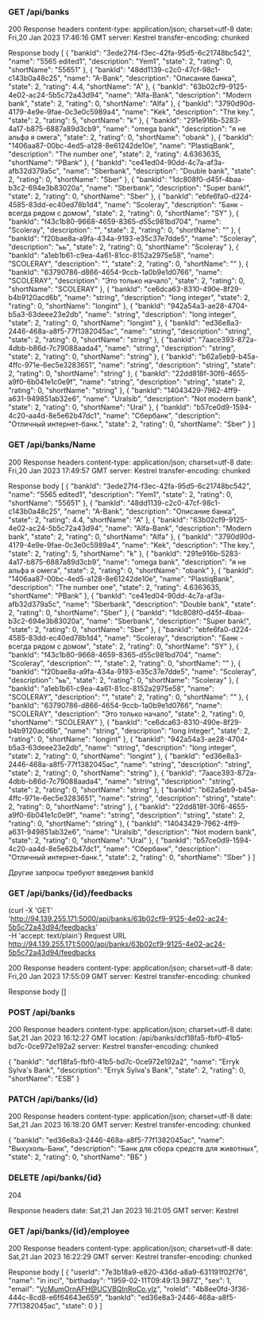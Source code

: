 ### GET /api/banks
200 
Response headers
 content-type: application/json; charset=utf-8 
 date: Fri,20 Jan 2023 17:46:16 GMT 
 server: Kestrel 
 transfer-encoding: chunked 

 	
Response body
[
  {
    "bankId": "3ede27f4-f3ec-42fa-95d5-6c21748bc542",
    "name": "5565 edited1",
    "description": "Yem1",
    "state": 2,
    "rating": 0,
    "shortName": "55651"
  },
  {
    "bankId": "48dd1139-c2c0-47cf-98c1-c143b0a48c25",
    "name": "A-Bank",
    "description": "Описание банка",
    "state": 2,
    "rating": 4.4,
    "shortName": "A"
  },
  {
    "bankId": "63b02cf9-9125-4e02-ac24-5b5c72a43d94",
    "name": "Alfa-Bank",
    "description": "Modern bank",
    "state": 2,
    "rating": 0,
    "shortName": "Alfa"
  },
  {
    "bankId": "3790d90d-4179-4e9e-9fae-0c3e0c5989a4",
    "name": "Kek",
    "description": "The key.",
    "state": 2,
    "rating": 5,
    "shortName": "k"
  },
  {
    "bankId": "291e916b-5283-4a17-b875-6887a89d3cb9",
    "name": "omega bank",
    "description": "я не альфа я омега",
    "state": 2,
    "rating": 0,
    "shortName": "obank"
  },
  {
    "bankId": "1406aa87-00bc-4ed5-a128-8e61242de10e",
    "name": "PlastiqBank",
    "description": "The number one",
    "state": 2,
    "rating": 4.6363635,
    "shortName": "PBank"
  },
  {
    "bankId": "ce41ed04-90dd-4c7a-af3a-afb32d379a5c",
    "name": "Sberbank",
    "description": "Double bank",
    "state": 2,
    "rating": 0,
    "shortName": "Sber"
  },
  {
    "bankId": "1dc808f0-d45f-4baa-b3c2-694e3b83020a",
    "name": "Sberbank",
    "description": "Super bank!",
    "state": 2,
    "rating": 0,
    "shortName": "Sber"
  },
  {
    "bankId": "ebfe6fa0-d224-4585-83dd-ec40ed78b1d4",
    "name": "Scoleray",
    "description": "Банк - всегда рядом с домом",
    "state": 2,
    "rating": 0,
    "shortName": "SY"
  },
  {
    "bankId": "f43c1b80-9668-4659-8365-d55c981bd704",
    "name": "Scoleray",
    "description": "",
    "state": 2,
    "rating": 0,
    "shortName": ""
  },
  {
    "bankId": "f20bae8a-a9fa-434a-9193-e35c37e7dde5",
    "name": "Scoleray",
    "description": "ьь",
    "state": 2,
    "rating": 0,
    "shortName": "Scoleray"
  },
  {
    "bankId": "a1eb1b61-c9ea-4a61-81cc-8152a2975e58",
    "name": "SCOLERAY",
    "description": "",
    "state": 2,
    "rating": 0,
    "shortName": ""
  },
  {
    "bankId": "63790786-d866-4654-9ccb-1a0b9e1d0766",
    "name": "SCOLERAY",
    "description": "Это только начало",
    "state": 2,
    "rating": 0,
    "shortName": "SCOLERAY"
  },
  {
    "bankId": "ce6dca63-8310-490e-8f29-b4b9120acd6b",
    "name": "string",
    "description": "long integer",
    "state": 2,
    "rating": 0,
    "shortName": "longint"
  },
  {
    "bankId": "942a54a3-ae28-4704-b5a3-63deee23e2db",
    "name": "string",
    "description": "long integer",
    "state": 2,
    "rating": 0,
    "shortName": "longint"
  },
  {
    "bankId": "ed36e8a3-2446-468a-a8f5-77f1382045ac",
    "name": "string",
    "description": "string",
    "state": 2,
    "rating": 0,
    "shortName": "string"
  },
  {
    "bankId": "7aace393-872a-4dbb-b86d-7c79088aada4",
    "name": "string",
    "description": "string",
    "state": 2,
    "rating": 0,
    "shortName": "string"
  },
  {
    "bankId": "b62a5eb9-b45a-4ffc-971e-6ec5e3283651",
    "name": "string",
    "description": "string",
    "state": 2,
    "rating": 0,
    "shortName": "string"
  },
  {
    "bankId": "22dd818f-30f6-4655-a9f0-6b041e1c0e9f",
    "name": "string",
    "description": "string",
    "state": 2,
    "rating": 0,
    "shortName": "string"
  },
  {
    "bankId": "14043429-7962-4ff9-a631-949851ab32e6",
    "name": "Uralsib",
    "description": "Not modern bank",
    "state": 2,
    "rating": 0,
    "shortName": "Ural"
  },
  {
    "bankId": "b57ce0d9-1594-4c20-aa4d-8e5e62b47dc1",
    "name": "Сбербанк",
    "description": "Отличный интернет-банк.",
    "state": 2,
    "rating": 0,
    "shortName": "Sber"
  }
]

### GET /api/banks/Name

200
Response headers
 content-type: application/json; charset=utf-8 
 date: Fri,20 Jan 2023 17:49:57 GMT 
 server: Kestrel 
 transfer-encoding: chunked 

	
Response body
[
  {
    "bankId": "3ede27f4-f3ec-42fa-95d5-6c21748bc542",
    "name": "5565 edited1",
    "description": "Yem1",
    "state": 2,
    "rating": 0,
    "shortName": "55651"
  },
  {
    "bankId": "48dd1139-c2c0-47cf-98c1-c143b0a48c25",
    "name": "A-Bank",
    "description": "Описание банка",
    "state": 2,
    "rating": 4.4,
    "shortName": "A"
  },
  {
    "bankId": "63b02cf9-9125-4e02-ac24-5b5c72a43d94",
    "name": "Alfa-Bank",
    "description": "Modern bank",
    "state": 2,
    "rating": 0,
    "shortName": "Alfa"
  },
  {
    "bankId": "3790d90d-4179-4e9e-9fae-0c3e0c5989a4",
    "name": "Kek",
    "description": "The key.",
    "state": 2,
    "rating": 5,
    "shortName": "k"
  },
  {
    "bankId": "291e916b-5283-4a17-b875-6887a89d3cb9",
    "name": "omega bank",
    "description": "я не альфа я омега",
    "state": 2,
    "rating": 0,
    "shortName": "obank"
  },
  {
    "bankId": "1406aa87-00bc-4ed5-a128-8e61242de10e",
    "name": "PlastiqBank",
    "description": "The number one",
    "state": 2,
    "rating": 4.6363635,
    "shortName": "PBank"
  },
  {
    "bankId": "ce41ed04-90dd-4c7a-af3a-afb32d379a5c",
    "name": "Sberbank",
    "description": "Double bank",
    "state": 2,
    "rating": 0,
    "shortName": "Sber"
  },
  {
    "bankId": "1dc808f0-d45f-4baa-b3c2-694e3b83020a",
    "name": "Sberbank",
    "description": "Super bank!",
    "state": 2,
    "rating": 0,
    "shortName": "Sber"
  },
  {
    "bankId": "ebfe6fa0-d224-4585-83dd-ec40ed78b1d4",
    "name": "Scoleray",
    "description": "Банк - всегда рядом с домом",
    "state": 2,
    "rating": 0,
    "shortName": "SY"
  },
  {
    "bankId": "f43c1b80-9668-4659-8365-d55c981bd704",
    "name": "Scoleray",
    "description": "",
    "state": 2,
    "rating": 0,
    "shortName": ""
  },
  {
    "bankId": "f20bae8a-a9fa-434a-9193-e35c37e7dde5",
    "name": "Scoleray",
    "description": "ьь",
    "state": 2,
    "rating": 0,
    "shortName": "Scoleray"
  },
  {
    "bankId": "a1eb1b61-c9ea-4a61-81cc-8152a2975e58",
    "name": "SCOLERAY",
    "description": "",
    "state": 2,
    "rating": 0,
    "shortName": ""
  },
  {
    "bankId": "63790786-d866-4654-9ccb-1a0b9e1d0766",
    "name": "SCOLERAY",
    "description": "Это только начало",
    "state": 2,
    "rating": 0,
    "shortName": "SCOLERAY"
  },
  {
    "bankId": "ce6dca63-8310-490e-8f29-b4b9120acd6b",
    "name": "string",
    "description": "long integer",
    "state": 2,
    "rating": 0,
    "shortName": "longint"
  },
  {
    "bankId": "942a54a3-ae28-4704-b5a3-63deee23e2db",
    "name": "string",
    "description": "long integer",
    "state": 2,
    "rating": 0,
    "shortName": "longint"
  },
  {
    "bankId": "ed36e8a3-2446-468a-a8f5-77f1382045ac",
    "name": "string",
    "description": "string",
    "state": 2,
    "rating": 0,
    "shortName": "string"
  },
  {
    "bankId": "7aace393-872a-4dbb-b86d-7c79088aada4",
    "name": "string",
    "description": "string",
    "state": 2,
    "rating": 0,
    "shortName": "string"
  },
  {
    "bankId": "b62a5eb9-b45a-4ffc-971e-6ec5e3283651",
    "name": "string",
    "description": "string",
    "state": 2,
    "rating": 0,
    "shortName": "string"
  },
  {
    "bankId": "22dd818f-30f6-4655-a9f0-6b041e1c0e9f",
    "name": "string",
    "description": "string",
    "state": 2,
    "rating": 0,
    "shortName": "string"
  },
  {
    "bankId": "14043429-7962-4ff9-a631-949851ab32e6",
    "name": "Uralsib",
    "description": "Not modern bank",
    "state": 2,
    "rating": 0,
    "shortName": "Ural"
  },
  {
    "bankId": "b57ce0d9-1594-4c20-aa4d-8e5e62b47dc1",
    "name": "Сбербанк",
    "description": "Отличный интернет-банк.",
    "state": 2,
    "rating": 0,
    "shortName": "Sber"
  }
]

Другие запросы требуют введения bankId

### GET /api/banks/{id}/feedbacks
(curl -X 'GET' \
  'http://94.139.255.171:5000/api/banks/63b02cf9-9125-4e02-ac24-5b5c72a43d94/feedbacks' \
  -H 'accept: text/plain')
Request URL
http://94.139.255.171:5000/api/banks/63b02cf9-9125-4e02-ac24-5b5c72a43d94/feedbacks


200
Response headers
 content-type: application/json; charset=utf-8 
 date: Fri,20 Jan 2023 17:55:09 GMT 
 server: Kestrel 
 transfer-encoding: chunked

Response body
[]

### POST /api/banks
200
Response headers
 content-type: application/json; charset=utf-8 
 date: Sat,21 Jan 2023 16:12:27 GMT 
 location: /api/banks/dcf18fa5-fbf0-41b5-bd7c-0ce972e192a2 
 server: Kestrel 
 transfer-encoding: chunked

{
  "bankId": "dcf18fa5-fbf0-41b5-bd7c-0ce972e192a2",
  "name": "Erryk Sylva's Bank",
  "description": "Erryk Sylva's Bank",
  "state": 2,
  "rating": 0,
  "shortName": "ESB"
}



### PATCH /api/banks/{id}
200
Response headers
 content-type: application/json; charset=utf-8 
 date: Sat,21 Jan 2023 16:18:20 GMT 
 server: Kestrel 
 transfer-encoding: chunked

 {
  "bankId": "ed36e8a3-2446-468a-a8f5-77f1382045ac",
  "name": "Выхухоль-Банк",
  "description": "Банк для сбора средств для животных",
  "state": 2,
  "rating": 0,
  "shortName": "ВБ"
}

### DELETE /api/banks/{id}
204
	
Response headers
 date: Sat,21 Jan 2023 16:21:05 GMT 
 server: Kestrel 

### GET /api/banks/{id}/employee
200
Response headers
 content-type: application/json; charset=utf-8 
 date: Sat,21 Jan 2023 16:22:29 GMT 
 server: Kestrel 
 transfer-encoding: chunked

Response body
[
  {
    "userId": "7e3b18a9-e820-436d-a8a9-631191f02f76",
    "name": "in inci",
    "birthaday": "1959-02-11T09:49:13.987Z",
    "sex": 1,
    "email": "VcMumOrnAFH@UCVBQlnRoCo.ylz",
    "roleId": "4b8ee0fd-3f36-444c-8cd8-e6f64643e659",
    "bankId": "ed36e8a3-2446-468a-a8f5-77f1382045ac",
    "state": 0
  }
]